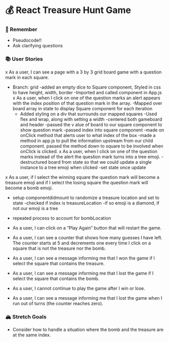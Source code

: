 # 💰 React Treasure Hunt Game

### 🤔 Remember
- Pseudocode!!
- Ask clarifying questions

### 📚 User Stories
x As a user, I can see a page with a 3 by 3 grid board game with a question mark in each square.
 - Branch: grid
    -added an empty dice to Square component, Styled in css to have height, width, border
    -Imported and called component in App.js
x As a user, when I click on one of the question marks an alert appears with the index position of that question mark in the array.
  -Mapped over board array in state to display Square component for each iteration
    - Added styling on a div that surrounds our mapped squares
    -Used flex and wrap, along with setting a width
    -centered both gameboard and header
    -passed the v alue of board to our square component to show question mark
    -passed index into square component
    -made on onClick method that alerts user to what index of the box
    -made a method in app.js to pull the information upstream from our child component. passed the method down to square to be involved when onClick is clicked.
x As a user, when I click on one of the question marks instead of the alert the question mark turns into a tree emoji.
    -destructured board from state so that we could update a single instance to a tree emoji when clicked
    -set state once update

x As a user, if I select the winning square the question mark will become a treasure emoji and if I select the losing square the question mark will become a bomb emoji.
 - setup componentdidmount to randomize a treasure location and set to state
 -checked if index is treasureLocation
 -if so emoji is a diamond, if not our emoji is a tree
 - repeated process to account for bombLocation 

- As a user, I can click on a “Play Again” button that will restart the game.

- As a user, I can see a counter that shows how many guesses I have left. The counter starts at 5 and decrements one every time I click on a square that is not the treasure nor the bomb.
- As a user, I can see a message informing me that I won the game if I select the square that contains the treasure.
- As a user, I can see a message informing me that I lost the game if I select the square that contains the bomb.
- As a user, I cannot continue to play the game after I win or lose.
- As a user, I can see a message informing me that I lost the game when I run out of turns (the counter reaches zero).


### 🏔 Stretch Goals
- Consider how to handle a situation where the bomb and the treasure are at the same index.

